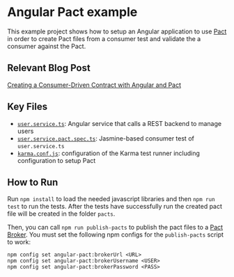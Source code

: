 # Angular Pact example

This example project shows how to setup an Angular application to use [Pact](http://pact.io)
in order to create Pact files from a consumer test and validate the
a consumer against the Pact.

## Relevant Blog Post
[Creating a Consumer-Driven Contract with Angular and Pact](https://reflectoring.io/consumer-driven-contracts-with-angular-and-pact/)

## Key Files

* [`user.service.ts`](src/app/user.service.ts): Angular service that calls a REST
  backend to manage users
* [`user.service.pact.spec.ts`](src/app/user.service.pact.spec.ts): Jasmine-based
  consumer test of `user.service.ts`
* [`karma.conf.js`](karma.conf.js): configuration of the Karma test runner including
  configuration to setup Pact

## How to Run

Run `npm install` to load the needed javascript libraries and then `npm run test` to
run the tests. After the tests have successfully run the created pact file will be
created in the folder `pacts`. 

Then, you can call `npm run publish-pacts` to publish the pact files to a [Pact Broker](https://github.com/pact-foundation/pact_broker).
You must set the following npm configs for the `publish-pacts` script to work:

```
npm config set angular-pact:brokerUrl <URL>
npm config set angular-pact:brokerUsername <USER>
npm config set angular-pact:brokerPassword <PASS>

``` 
